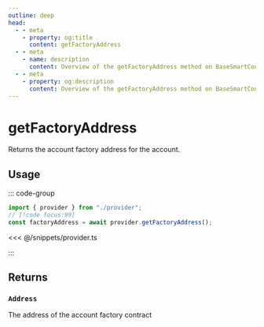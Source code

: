 ```yaml
---
outline: deep
head:
  - - meta
    - property: og:title
      content: getFactoryAddress
  - - meta
    - name: description
      content: Overview of the getFactoryAddress method on BaseSmartContractAccount
  - - meta
    - property: og:description
      content: Overview of the getFactoryAddress method on BaseSmartContractAccount
---
```


# getFactoryAddress

Returns the account factory address for the account.

## Usage

::: code-group

```ts [example.ts]
import { provider } from "./provider";
// [!code focus:99]
const factoryAddress = await provider.getFactoryAddress();
```

<<< @/snippets/provider.ts

:::

## Returns

### `Address`

The address of the account factory contract
